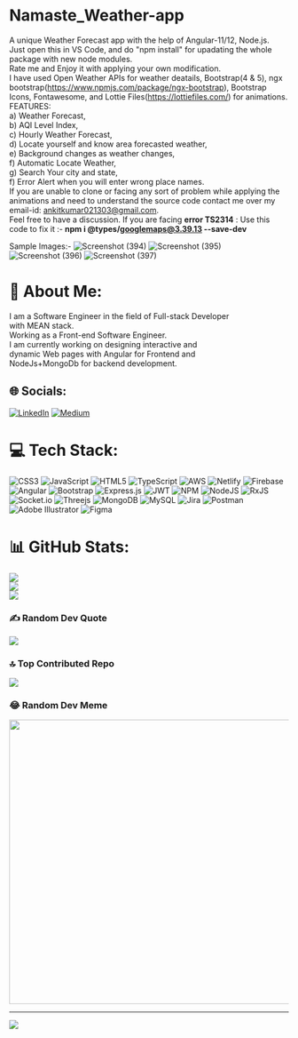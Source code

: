 # Namaste_Weather-app

A unique Weather Forecast app with the help of Angular-11/12, Node.js. <br>
Just open this in VS Code, and do "npm install" for upadating the whole package with new node modules.<br>
Rate me and Enjoy it with applying your own modification.<br>
I have used Open Weather APIs for weather deatails, Bootstrap(4 & 5), ngx bootstrap(https://www.npmjs.com/package/ngx-bootstrap), Bootstrap Icons, Fontawesome, and Lottie Files(https://lottiefiles.com/) for animations.<br>
FEATURES:<br>
a) Weather Forecast,<br>
b) AQI Level Index,<br>
c) Hourly Weather Forecast,<br>
d) Locate yourself and know area forecasted weather,<br>
e) Background changes as weather changes,<br>
f) Automatic Locate Weather,<br>
g) Search Your city and state,<br>
f) Error Alert when you will enter wrong place names.<br>
If you are unable to clone or facing any sort of problem while applying the animations and need to understand the source code contact me over my email-id: ankitkumar021303@gmail.com.<br> Feel free to have a discussion.
If you are facing **error TS2314** : Use this code to fix it :- **npm i @types/googlemaps@3.39.13 --save-dev**

Sample Images:-
![Screenshot (394)](https://user-images.githubusercontent.com/77069961/168249939-4f78be55-b8aa-4699-b953-325d76cb116f.png)
![Screenshot (395)](https://user-images.githubusercontent.com/77069961/168249963-f0f5f359-367a-40ae-9bea-46e09308b57a.png)
![Screenshot (396)](https://user-images.githubusercontent.com/77069961/168249981-4202d411-0bea-45a3-804f-8af014456bc6.png)
![Screenshot (397)](https://user-images.githubusercontent.com/77069961/168249996-a143786b-1137-477e-9b31-4580effafecf.png)

# 💫 About Me:
I am a Software Engineer in the field of Full-stack Developer <br>with MEAN stack. <br>Working as a Front-end Software Engineer.<br>I am currently working on designing interactive and <br>dynamic Web pages with Angular for Frontend and <br>NodeJs+MongoDb for backend development.<br>


## 🌐 Socials:
[![LinkedIn](https://img.shields.io/badge/LinkedIn-%230077B5.svg?logo=linkedin&logoColor=white)](https://linkedin.com/in/https://www.linkedin.com/in/itsmekit/) [![Medium](https://img.shields.io/badge/Medium-12100E?logo=medium&logoColor=white)](https://medium.com/@https://medium.com/@ankitkumar_62699) 

# 💻 Tech Stack:
![CSS3](https://img.shields.io/badge/css3-%231572B6.svg?style=flat&logo=css3&logoColor=white) ![JavaScript](https://img.shields.io/badge/javascript-%23323330.svg?style=flat&logo=javascript&logoColor=%23F7DF1E) ![HTML5](https://img.shields.io/badge/html5-%23E34F26.svg?style=flat&logo=html5&logoColor=white) ![TypeScript](https://img.shields.io/badge/typescript-%23007ACC.svg?style=flat&logo=typescript&logoColor=white) ![AWS](https://img.shields.io/badge/AWS-%23FF9900.svg?style=flat&logo=amazon-aws&logoColor=white) ![Netlify](https://img.shields.io/badge/netlify-%23000000.svg?style=flat&logo=netlify&logoColor=#00C7B7) ![Firebase](https://img.shields.io/badge/firebase-%23039BE5.svg?style=flat&logo=firebase) ![Angular](https://img.shields.io/badge/angular-%23DD0031.svg?style=flat&logo=angular&logoColor=white) ![Bootstrap](https://img.shields.io/badge/bootstrap-%23563D7C.svg?style=flat&logo=bootstrap&logoColor=white) ![Express.js](https://img.shields.io/badge/express.js-%23404d59.svg?style=flat&logo=express&logoColor=%2361DAFB) ![JWT](https://img.shields.io/badge/JWT-black?style=flat&logo=JSON%20web%20tokens) ![NPM](https://img.shields.io/badge/NPM-%23000000.svg?style=flat&logo=npm&logoColor=white) ![NodeJS](https://img.shields.io/badge/node.js-6DA55F?style=flat&logo=node.js&logoColor=white) ![RxJS](https://img.shields.io/badge/rxjs-%23B7178C.svg?style=flat&logo=reactivex&logoColor=white) ![Socket.io](https://img.shields.io/badge/Socket.io-black?style=flat&logo=socket.io&badgeColor=010101) ![Threejs](https://img.shields.io/badge/threejs-black?style=flat&logo=three.js&logoColor=white) ![MongoDB](https://img.shields.io/badge/MongoDB-%234ea94b.svg?style=flat&logo=mongodb&logoColor=white) ![MySQL](https://img.shields.io/badge/mysql-%2300f.svg?style=flat&logo=mysql&logoColor=white) ![Jira](https://img.shields.io/badge/jira-%230A0FFF.svg?style=flat&logo=jira&logoColor=white) ![Postman](https://img.shields.io/badge/Postman-FF6C37?style=flat&logo=postman&logoColor=white) ![Adobe Illustrator](https://img.shields.io/badge/adobeillustrator-%23FF9A00.svg?style=flat&logo=adobeillustrator&logoColor=white) 	![Figma](https://img.shields.io/badge/figma-%23F24E1E.svg?style=flat&logo=figma&logoColor=white)
# 📊 GitHub Stats:
![](https://github-readme-stats.vercel.app/api?username=Assassinkit&theme=chartreuse-dark&hide_border=false&include_all_commits=true&count_private=true)<br/>
![](https://github-readme-streak-stats.herokuapp.com/?user=Assassinkit&theme=chartreuse-dark&hide_border=false)<br/>
![](https://github-readme-stats.vercel.app/api/top-langs/?username=Assassinkit&theme=chartreuse-dark&hide_border=false&include_all_commits=true&count_private=true&layout=compact)

### ✍️ Random Dev Quote
![](https://quotes-github-readme.vercel.app/api?type=horizontal&theme=radical)

### 🔝 Top Contributed Repo
![](https://github-contributor-stats.vercel.app/api?username=Assassinkit&limit=5&theme=dark&combine_all_yearly_contributions=true)

### 😂 Random Dev Meme
<img src="https://rm.up.railway.app/" width="512px"/>

---
[![](https://visitcount.itsvg.in/api?id=Assassinkit&icon=0&color=0)](https://visitcount.itsvg.in)

<!-- Proudly created with GPRM ( https://gprm.itsvg.in ) -->
